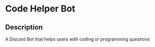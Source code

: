 # Code Helper Bot

## Description
A Discord Bot that helps users with coding or programming questions
